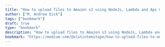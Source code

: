 ```yaml
---
title: "How to upload files to Amazon s3 using NodeJs, Lambda and Api Gateway"
author: ["M. Andrew Eick"]
tags: ["bookmark"]
draft: true
type: "bookmark"
description: "How to upload files to Amazon s3 using NodeJs, Lambda and Api Gateway"
bookmark: "https://medium.com/@olotintemitope/how-to-upload-files-to-amazon-s3-using-nodejs-lambda-and-api-gateway-bae665127907"
---
```


